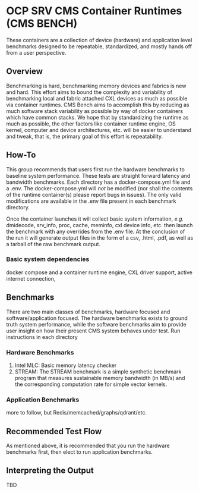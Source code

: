 # OCP SRV CMS Container Runtimes (CMS BENCH)

 These containers are a collection of device (hardware) and application level benchmarks designed to be repeatable, standardized, and mostly hands off from a user perspective. 

## Overview

 Benchmarking is hard, benchmarking memory devices and fabrics is new and hard. This effort aims to bound the complexity and variability of benchmarking local and fabric attached CXL devices as much as possible via container runtimes. CMS Bench aims to accomplish this by reducing as much software stack variability as possible by way of docker containers which have common stacks. We hope that by standardizing the runtime as much as possible, the other factors like container runtime engine, OS kernel, computer and device architectures, etc. will be easier to understand and tweak, that is, the primary goal of this effort is repeatability. 

## How-To

 This group recommends that users first run the hardware benchmarks to baseline system performance. These tests are straight forward latency and bandwidth benchmarks. Each directory has a docker-compose.yml file and a .env. The docker-compose.yml will _not_ be modified (nor shall the contents of the runtime container(s) please report bugs in issues). The only valid modifications are available in the .env file present in each benchmark directory. 

 Once the container launches it will collect basic system information, _e.g._ dmidecode, srv_info, proc, cache, meminfo, cxl device info, etc. then launch the benchmark with any overrides from the .env file. At the conclusion of the run it will generate output files in the form of a csv, .html, .pdf, as well as a tarball of the raw benchmark output. 

### Basic system dependencies

 docker compose and a container runtime engine, CXL driver support, active internet connection, 

## Benchmarks

 There are two main classes of benchmarks, hardware focused and software/application focused. The hardware benchmarks exists to ground truth system performance, while the software benchmarks aim to provide user insight on how their present CMS system behaves under test. Run instructions in each directory

### Hardware Benchmarks
1. Intel MLC: Basic memory latency checker
2. STREAM: The STREAM benchmark is a simple synthetic benchmark program that measures sustainable memory bandwidth (in MB/s) and the corresponding computation rate for simple vector kernels. 

### Application Benchmarks
 more to follow, but Redis/memcached/graphs/qdrant/etc.

## Recommended Test Flow
 As mentioned above, it is recommended that you run the hardware benchmarks first, then elect to run application benchmarks. 

## Interpreting the Output
 TBD

